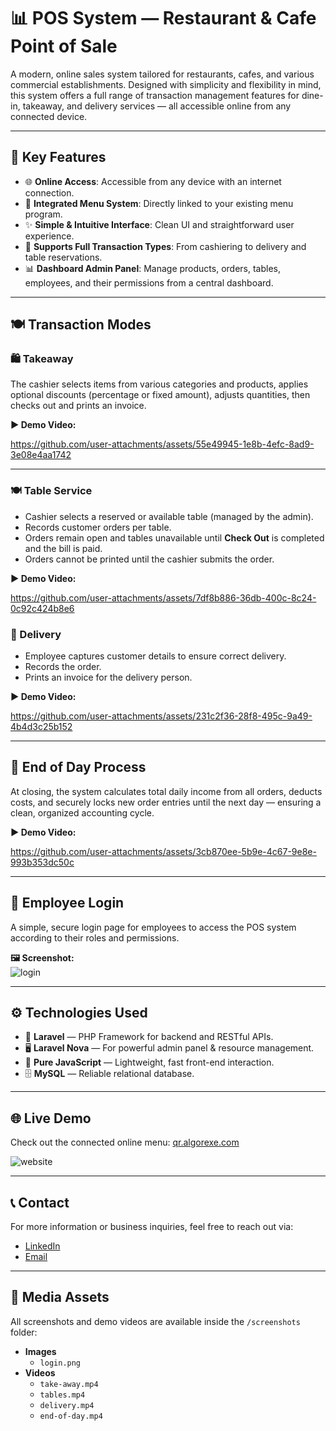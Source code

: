 # 📊 POS System — Restaurant & Cafe Point of Sale

A modern, online sales system tailored for restaurants, cafes, and various commercial establishments. Designed with simplicity and flexibility in mind, this system offers a full range of transaction management features for dine-in, takeaway, and delivery services — all accessible online from any connected device.

---

## 📌 Key Features

- 🌐 **Online Access**: Accessible from any device with an internet connection.
- 📱 **Integrated Menu System**: Directly linked to your existing menu program.
- ✨ **Simple & Intuitive Interface**: Clean UI and straightforward user experience.
- 🧾 **Supports Full Transaction Types**: From cashiering to delivery and table reservations.
- 📊 **Dashboard Admin Panel**: Manage products, orders, tables, employees, and their permissions from a central dashboard.

---

## 🍽️ Transaction Modes

### 🛍️ Takeaway

The cashier selects items from various categories and products, applies optional discounts (percentage or fixed amount), adjusts quantities, then checks out and prints an invoice.

**▶️ Demo Video:**  


https://github.com/user-attachments/assets/55e49945-1e8b-4efc-8ad9-3e08e4aa1742



---

### 🍽️ Table Service

- Cashier selects a reserved or available table (managed by the admin).
- Records customer orders per table.
- Orders remain open and tables unavailable until **Check Out** is completed and the bill is paid.
- Orders cannot be printed until the cashier submits the order.

**▶️ Demo Video:**  


https://github.com/user-attachments/assets/7df8b886-36db-400c-8c24-0c92c424b8e6





### 🚚 Delivery

- Employee captures customer details to ensure correct delivery.
- Records the order.
- Prints an invoice for the delivery person.

**▶️ Demo Video:**  


https://github.com/user-attachments/assets/231c2f36-28f8-495c-9a49-4b4d3c25b152



---

## 📅 End of Day Process

At closing, the system calculates total daily income from all orders, deducts costs, and securely locks new order entries until the next day — ensuring a clean, organized accounting cycle.

**▶️ Demo Video:**  


https://github.com/user-attachments/assets/3cb870ee-5b9e-4c67-9e8e-993b353dc50c



---

## 🔐 Employee Login

A simple, secure login page for employees to access the POS system according to their roles and permissions.

**🖼️ Screenshot:**  
![login](https://github.com/user-attachments/assets/80afda67-3ea4-47d3-b326-d6cfa06e97dc)


---

## ⚙️ Technologies Used

- 🐘 **Laravel** — PHP Framework for backend and RESTful APIs.
- 🖥️ **Laravel Nova** — For powerful admin panel & resource management.
- 📜 **Pure JavaScript** — Lightweight, fast front-end interaction.
- 🗄️ **MySQL** — Reliable relational database.

---

## 🌐 Live Demo

Check out the connected online menu: [qr.algorexe.com](https://qr.algorexe.com)

![website](https://github.com/user-attachments/assets/f6596aeb-429c-4dfe-954f-d70f0fda9db9)

---

## 📞 Contact

For more information or business inquiries, feel free to reach out via:

- [LinkedIn](https://www.linkedin.com/in/abdulrahman-derbass-aaa3021b3?utm_source=share&utm_campaign=share_via&utm_content=profile&utm_medium=android_app)
- [Email](mailto:abdulrahmanderbass@gmail.com)

---

## 📂 Media Assets

All screenshots and demo videos are available inside the `/screenshots` folder:

- **Images**
  - `login.png`
- **Videos**
  - `take-away.mp4`
  - `tables.mp4`
  - `delivery.mp4`
  - `end-of-day.mp4`

